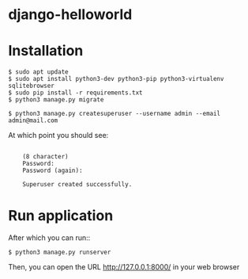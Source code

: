 django-helloworld
=================

Installation
============
```
$ sudo apt update
$ sudo apt install python3-dev python3-pip python3-virtualenv sqlitebrowser
$ sudo pip install -r requirements.txt
$ python3 manage.py migrate

$ python3 manage.py createsuperuser --username admin --email admin@mail.com
```

At which point you should see:
```

    (8 character)
    Password:
    Password (again):

    Superuser created successfully.
```


Run application
===============

After which you can run::
```
$ python3 manage.py runserver
```

Then, you can open the URL http://127.0.0.1:8000/ in your web browser

